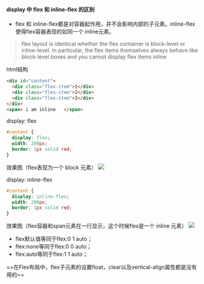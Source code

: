 #### display 中 flex 和 inline-flex 的区别
- flex 和 inline-flex都是对容器起作用，并不会影响内部的子元素。inline-flex使得flex容器表现的如同一个 inline元素。
> flex layout is identical whether the flex container is block-level or inline-level. In particular, the flex items themselves always behave like block-level boxes and you cannot display flex items inline


html结构
```html
<div id="content">
  <div class="flex-item">1</div>
  <div class="flex-item">2</div>
  <div class="flex-item">3</div>
</div>
<span> i am inline   </span>
```

display: flex

```css
#content {
  display: flex;
  width: 200px;
  border: 1px solid red;
}
```
效果图（flex表现为一个 block 元素）
![](https://i.bmp.ovh/imgs/2019/11/59e4fcde362471e5.png)

display: inline-flex
```css
#content {
  display: inline-flex;
  width: 200px;
  border: 1px solid red;
}
```
效果图（flex容器和span元素在一行显示，这个时候flex是一个 inline 元素）
![](https://ftp.bmp.ovh/imgs/2019/11/ee14fb333f6b10a5.png)


- flex默认值等同于flex:0 1 auto；
- flex:none等同于flex:0 0 auto；
- flex:auto等同于flex:1 1 auto；


==在Flex布局中，flex子元素的设置float，clear以及vertical-align属性都是没有用的==
